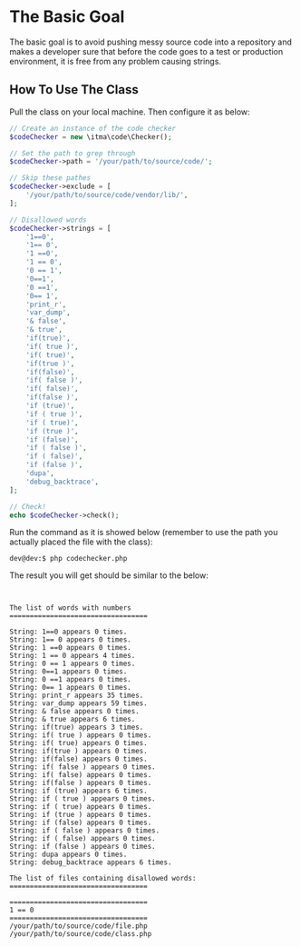 # The Basic Goal

The basic goal is to avoid pushing messy source code into a repository and makes a developer sure that before the code goes to a test or production environment, it is free from any problem causing strings.

## How To Use The Class

Pull the class on your local machine. Then configure it as below:

```php
// Create an instance of the code checker
$codeChecker = new \itma\code\Checker();

// Set the path to grep through 
$codeChecker->path = '/your/path/to/source/code/';

// Skip these pathes
$codeChecker->exclude = [
    '/your/path/to/source/code/vendor/lib/',
];

// Disallowed words
$codeChecker->strings = [
    '1==0',
    '1== 0',
    '1 ==0',
    '1 == 0',
    '0 == 1',
    '0==1',
    '0 ==1',
    '0== 1',
    'print_r',
    'var_dump',
    '& false',
    '& true',
    'if(true)',
    'if( true )',
    'if( true)',
    'if(true )',
    'if(false)',
    'if( false )',
    'if( false)',
    'if(false )',
    'if (true)',
    'if ( true )',
    'if ( true)',
    'if (true )',
    'if (false)',
    'if ( false )',
    'if ( false)',
    'if (false )',
    'dupa',
    'debug_backtrace',
];

// Check!
echo $codeChecker->check();
```

Run the command as it is showed below (remember to use the path you actually placed the file with the class):

```
dev@dev:$ php codechecker.php
```

The result you will get should be similar to the below:
```


The list of words with numbers
==================================

String: 1==0 appears 0 times.
String: 1== 0 appears 0 times.
String: 1 ==0 appears 0 times.
String: 1 == 0 appears 4 times.
String: 0 == 1 appears 0 times.
String: 0==1 appears 0 times.
String: 0 ==1 appears 0 times.
String: 0== 1 appears 0 times.
String: print_r appears 35 times.
String: var_dump appears 59 times.
String: & false appears 0 times.
String: & true appears 6 times.
String: if(true) appears 3 times.
String: if( true ) appears 0 times.
String: if( true) appears 0 times.
String: if(true ) appears 0 times.
String: if(false) appears 0 times.
String: if( false ) appears 0 times.
String: if( false) appears 0 times.
String: if(false ) appears 0 times.
String: if (true) appears 6 times.
String: if ( true ) appears 0 times.
String: if ( true) appears 0 times.
String: if (true ) appears 0 times.
String: if (false) appears 0 times.
String: if ( false ) appears 0 times.
String: if ( false) appears 0 times.
String: if (false ) appears 0 times.
String: dupa appears 0 times.
String: debug_backtrace appears 6 times.

The list of files containing disallowed words:
==================================

==================================
1 == 0
==================================
/your/path/to/source/code/file.php
/your/path/to/source/code/class.php

```
